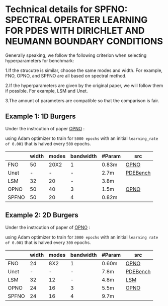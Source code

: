 # Technical details for SPFNO: SPECTRAL OPERATER LEARNING FOR PDES WITH DIRICHLET AND NEUMANN BOUNDARY CONDITIONS

Generally speaking, we follow the following criterion when selecting hyperparameters for benchmark:

1.If the strucutre is similar, choose the same modes and width. For example, FNO, OPNO, and SPFNO are all based on spectral method.

2.If the hyperparameters are given by the original paper, we will follow them if possible. For example, LSM and Unet.

3.The amount of parameters are compatible so that the comparison is fair.

## Example 1: 1D Burgers
Under the instrcution of paper [OPNO](https://github.com/liu-ziyuan-math/spectral_operator_learning) : 

using Adam optimizer to train for `5000 epochs` with an initial `learning_rate of 0.001` that is halved every `500` epochs.

|       | width | modes | bandwidth | #Param | src |
|-------|-------|-------|-----------|--------|---|
| FNO   | 50    | 20X2  | 1         | 0.83m  | [OPNO](https://github.com/liu-ziyuan-math/spectral_operator_learning) |
| Unet  | -     | -     | -         | 2.7m   | [PDEBench](https://github.com/pdebench/PDEBench) |
| LSM   | 32    | 20    | -         | 3.8m   |  |
| OPNO  | 50    | 40    | 3         | 1.5m   | [OPNO](https://github.com/liu-ziyuan-math/spectral_operator_learning) |
| SPFNO | 50    | 20    | 4         | 0.82m  |   |

## Example 2: 2D Burgers
Under the instrcution of paper of [OPNO](https://github.com/liu-ziyuan-math/spectral_operator_learning) : 

using Adam optimizer to train for `3000 epochs` with an initial `learning rate of 0.001` that is halved every `300` epochs.

|       | width | modes | bandwidth | #Param | src |
|-------|-------|-------|-----------|--------|---|
| FNO   | 24    | 8X2  | 1         | 0.60m  | [OPNO](https://github.com/liu-ziyuan-math/spectral_operator_learning) |
| Unet  | -     | -     | -         | 7.8m   | [PDEBench](https://github.com/pdebench/PDEBench) |
| LSM   | 32    | 12    | -         | 4.8m   | [LSM](https://github.com/thuml/Latent-Spectral-Models) |
| OPNO  | 24    | 16    | 3         | 5.5m   | [OPNO](https://github.com/liu-ziyuan-math/spectral_operator_learning) |
| SPFNO | 24    | 16    | 4         | 9.7m  |   |

